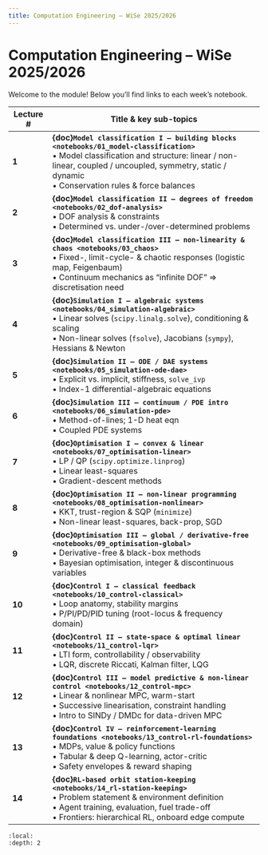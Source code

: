 ```yaml
---
title: Computation Engineering – WiSe 2025/2026
---
```


# Computation Engineering – WiSe 2025/2026

Welcome to the module!  Below you’ll find links to each week’s notebook.

| Lecture # | Title & key sub-topics |
|-----------|-----------------------|
| **1** | **{doc}`Model classification I – building blocks <notebooks/01_model-classification>`**<br>• Model classification and structure: linear / non-linear, coupled / uncoupled, symmetry, static / dynamic<br>• Conservation rules & force balances |
| **2** | **{doc}`Model classification II – degrees of freedom <notebooks/02_dof-analysis>`**<br>• DOF analysis & constraints<br>• Determined vs. under-/over-determined problems |
| **3** | **{doc}`Model classification III – non-linearity & chaos <notebooks/03_chaos>`**<br>• Fixed-, limit-cycle- & chaotic responses (logistic map, Feigenbaum)<br>• Continuum mechanics as “infinite DOF” ⇒ discretisation need |
| **4** | **{doc}`Simulation I – algebraic systems <notebooks/04_simulation-algebraic>`**<br>• Linear solves (`scipy.linalg.solve`), conditioning & scaling<br>• Non-linear solves (`fsolve`), Jacobians (`sympy`), Hessians & Newton |
| **5** | **{doc}`Simulation II – ODE / DAE systems <notebooks/05_simulation-ode-dae>`**<br>• Explicit vs. implicit, stiffness, `solve_ivp`<br>• Index-1 differential-algebraic equations |
| **6** | **{doc}`Simulation III – continuum / PDE intro <notebooks/06_simulation-pde>`**<br>• Method-of-lines; 1-D heat eqn<br>• Coupled PDE systems |
| **7** | **{doc}`Optimisation I – convex & linear <notebooks/07_optimisation-linear>`**<br>• LP / QP (`scipy.optimize.linprog`)<br>• Linear least-squares<br>• Gradient-descent methods |
| **8** | **{doc}`Optimisation II – non-linear programming <notebooks/08_optimisation-nonlinear>`**<br>• KKT, trust-region & SQP (`minimize`)<br>• Non-linear least-squares, back-prop, SGD |
| **9** | **{doc}`Optimisation III – global / derivative-free <notebooks/09_optimisation-global>`**<br>• Derivative-free & black-box methods<br>• Bayesian optimisation, integer & discontinuous variables |
| **10** | **{doc}`Control I – classical feedback <notebooks/10_control-classical>`**<br>• Loop anatomy, stability margins<br>• P/PI/PD/PID tuning (root-locus & frequency domain) |
| **11** | **{doc}`Control II – state-space & optimal linear <notebooks/11_control-lqr>`**<br>• LTI form, controllability / observability<br>• LQR, discrete Riccati, Kalman filter, LQG |
| **12** | **{doc}`Control III – model predictive & non-linear control <notebooks/12_control-mpc>`**<br>• Linear & nonlinear MPC, warm-start<br>• Successive linearisation, constraint handling<br>• Intro to SINDy / DMDc for data-driven MPC |
| **13** | **{doc}`Control IV – reinforcement-learning foundations <notebooks/13_control-rl-foundations>`**<br>• MDPs, value & policy functions<br>• Tabular & deep Q-learning, actor-critic<br>• Safety envelopes & reward shaping |
| **14** | **{doc}`RL-based orbit station-keeping <notebooks/14_rl-station-keeping>`**<br>• Problem statement & environment definition<br>• Agent training, evaluation, fuel trade-off<br>• Frontiers: hierarchical RL, onboard edge compute |



```{contents}
:local:
:depth: 2
